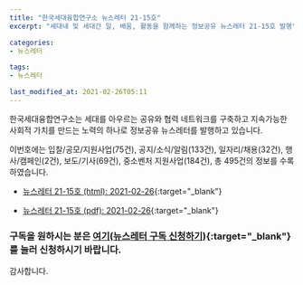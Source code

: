 ```yaml
---
title: "한국세대융합연구소 뉴스레터 21-15호"
excerpt: "세대내 및 세대간 일, 배움, 활동을 함께하는 정보공유 뉴스레터 21-15호 발행" 

categories:
- 뉴스레터

tags:
- 뉴스레터

last_modified_at: 2021-02-26T05:11
---
```


한국세대융합연구소는 세대를 아우르는 공유와 협력 네트워크를 구축하고 지속가능한 사회적 가치를 만드는 노력의 하나로 정보공유 뉴스레터를 발행하고 있습니다.

이번호에는 입찰/공모/지원사업(75건), 공지/소식/알림(133건), 일자리/채용(32건), 행사/캠페인(2건), 보도/기사(69건), 중소벤처 지원사업(184건), 총 495건의 정보를 수록하였습니다.

* [뉴스레터 21-15호 (html): 2021-02-26](https://gcrcenter.github.io/assets/htmls/gcrc_news_letter_20210226.html){:target="_blank"}

* [뉴스레터 21-15호 (pdf): 2021-02-26](https://gcrcenter.github.io/assets/pdfs/news_letter_20210226.pdf){:target="_blank"}


### 구독을 원하시는 분은 [여기(뉴스레터 구독 신청하기)](https://forms.gle/MJ5gVHCdunBXXWVB7){:target="_blank"} 를 눌러 신청하시기 바랍니다.


감사합니다.